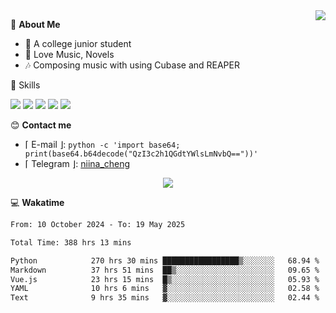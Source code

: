 <a href="#">
    <img align="right" src="https://github-readme-stats-tau-lilac-25.vercel.app/api?username=irorange27&count_private=true&show_icons=true&theme=transparent" />
</a>

💭 **About Me**

- 🏫 A college junior student
- 🍕 Love Music, Novels
- 🎶 Composing music with using Cubase and REAPER


🚀 Skills

![](https://img.shields.io/badge/-python-3e74a2?style=for-the-badge&logo=Python&logoColor=fff
)
![](https://img.shields.io/badge/-javascript-f0db4f?style=for-the-badge&logo=JavaScript&logoColor=fff
)
![](https://img.shields.io/badge/-vue3-41b883?style=for-the-badge&logo=Vue.js&logoColor=fff
)
![](https://img.shields.io/badge/-docker-2496ed?style=for-the-badge&logo=Docker&logoColor=fff
)
![](https://img.shields.io/badge/-linux-000000?style=for-the-badge&logo=Linux&logoColor=fff&color=000
)

😊 **Contact me**

- ⌈ E-mail ⌋: `python -c 'import base64; print(base64.b64decode("QzI3c2h1QGdtYWlsLmNvbQ=="))'`
- ⌈ Telegram ⌋: [niina_cheng](https://t.me/niina_cheng)

</p>
    <p align="center">
    <img src="https://profile-counter.glitch.me/{irorange27}/count.svg" />
</p>

💻 **Wakatime**

<!--START_SECTION:waka-->

```txt
From: 10 October 2024 - To: 19 May 2025

Total Time: 388 hrs 13 mins

Python            270 hrs 30 mins █████████████████▒░░░░░░░   68.94 %
Markdown          37 hrs 51 mins  ██▒░░░░░░░░░░░░░░░░░░░░░░   09.65 %
Vue.js            23 hrs 15 mins  █▒░░░░░░░░░░░░░░░░░░░░░░░   05.93 %
YAML              10 hrs 6 mins   ▓░░░░░░░░░░░░░░░░░░░░░░░░   02.58 %
Text              9 hrs 35 mins   ▓░░░░░░░░░░░░░░░░░░░░░░░░   02.44 %
```

<!--END_SECTION:waka-->
